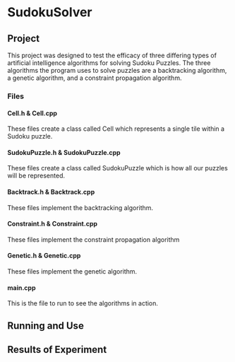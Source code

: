 # SudokuSolver

## Project
This project was designed to test the efficacy of three differing types of artificial intelligence algorithms for solving Sudoku Puzzles. The three algorithms the program uses to solve puzzles are a backtracking algorithm, a genetic algorithm, and a constraint propagation algorithm.
### Files
#### Cell.h & Cell.cpp
These files create a class called Cell which represents a single tile within a Sudoku puzzle.
#### SudokuPuzzle.h & SudokuPuzzle.cpp
These files create a class called SudokuPuzzle which is how all our puzzles will be represented. 
#### Backtrack.h & Backtrack.cpp
These files implement the backtracking algorithm.
#### Constraint.h & Constraint.cpp
These files implement the constraint propagation algorithm
#### Genetic.h & Genetic.cpp
These files implement the genetic algorithm.
#### main.cpp
This is the file to run to see the algorithms in action.

## Running and Use


## Results of Experiment
